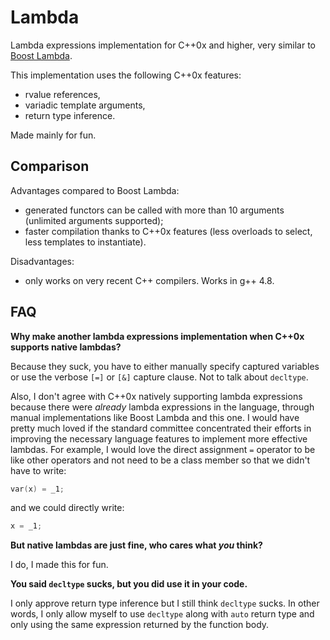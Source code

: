 Lambda
======

Lambda expressions implementation for C++0x and higher, very similar to [Boost Lambda](http://www.boost.org/doc/libs/1_54_0/doc/html/lambda.html).

This implementation uses the following C++0x features:
- rvalue references,
- variadic template arguments,
- return type inference.

Made mainly for fun.

Comparison
----------

Advantages compared to Boost Lambda:
* generated functors can be called with more than 10 arguments (unlimited arguments supported);
* faster compilation thanks to C++0x features (less overloads to select, less templates to instantiate).

Disadvantages:
* only works on very recent C++ compilers. Works in g++ 4.8.

FAQ
---

**Why make another lambda expressions implementation when C++0x supports native lambdas?**

Because they suck, you have to either manually specify captured variables or use the verbose `[=]` or `[&]` capture clause. Not to talk about `decltype`.

Also, I don't agree with C++0x natively supporting lambda expressions because there were _already_ lambda expressions in the language, through manual implementations like Boost Lambda and this one. I would have pretty much loved if the standard committee concentrated their efforts in improving the necessary language features to implement more effective lambdas. For example, I would love the direct assignment `=` operator to be like other operators and not need to be a class member so that we didn't have to write:

```C++
var(x) = _1;
```

and we could directly write:

```C++
x = _1;
```

**But native lambdas are just fine, who cares what _you_ think?**

I do, I made this for fun.

**You said `decltype` sucks, but you did use it in your code.**

I only approve return type inference but I still think `decltype` sucks. In other words, I only allow myself to use `decltype` along with `auto` return type and only using the same expression returned by the function body.

